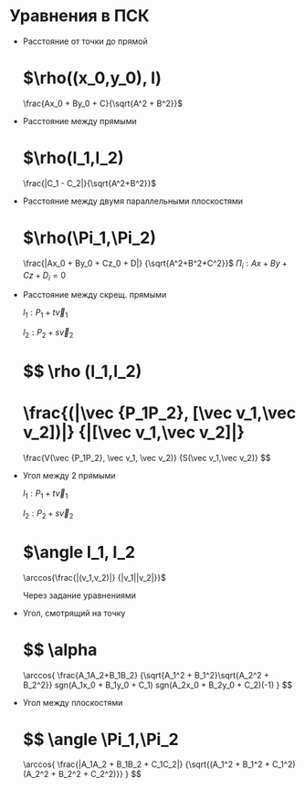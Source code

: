 # Уравнения в ПСК

- Расстояние от точки до прямой
    
    $\rho((x_0,y_0), l) 
    =
    \frac{Ax_0 + By_0 + C}{\sqrt{A^2 + B^2}}$
    
- Расстояние между прямыми
    
    $\rho(l_1,l_2) 
    =
    \frac{|C_1 - C_2|}{\sqrt{A^2+B^2}}$
    
- Расстояние между двумя параллельными плоскостями
    
    $\rho(\Pi_1,\Pi_2)
    =
    \frac{|Ax_0 + By_0 + Cz_0 + D|}
    {\sqrt{A^2+B^2+C^2}}$
    $\Pi_i: Ax + By + Cz + D_i = 0$
    
- Расстояние между скрещ. прямыми
    
    $l_1 : P_1 + t\vec v_1$
    
    $l_2 : P_2 + s\vec v_2$
    
    $$
    \rho (l_1,l_2) 
    = 
    \frac{(|\vec {P_1P_2}, [\vec v_1,\vec v_2])|}
    {|[\vec v_1,\vec v_2]|}
    =
    \frac{V(\vec {P_1P_2}, \vec v_1, \vec v_2)}
    {S(\vec v_1,\vec v_2)}
    $$
    

- Угол между 2 прямыми
    
    $l_1 : P_1 + t\vec v_1$
    
    $l_2 : P_2 + s\vec v_2$
    
    $\angle l_1, l_2
    =
    \arccos{\frac{|(v_1,v_2)|}
    {|v_1||v_2|}}$
    
    Через задание уравнениями
    
- Угол, смотрящий на точку
    
    $$
    \alpha 
    = 
    \arccos{
    \frac{A_1A_2+B_1B_2}
    {\sqrt{A_1^2 + B_1^2}\sqrt{A_2^2 + B_2^2}}
    sgn(A_1x_0 + B_1y_0 + C_1)
    sgn(A_2x_0 + B_2y_0 + C_2)(-1)
    }
    $$
    
- Угол между плоскостями
    
    $$
    \angle \Pi_1,\Pi_2 
    =
    \arccos{
    \frac{|A_1A_2 + B_1B_2 + C_1C_2|}
    {\sqrt{(A_1^2 + B_1^2 + C_1^2)(A_2^2 + B_2^2 + C_2^2)}}
    } 
    $$